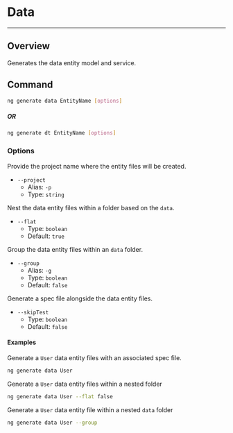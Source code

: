 # Data

---

## Overview

Generates the data entity model and service.

## Command

```sh
ng generate data EntityName [options]
```

##### OR

```sh
ng generate dt EntityName [options]
```

### Options

Provide the project name where the entity files will be created.

- `--project`
  - Alias: `-p`
  - Type: `string`

Nest the data entity files within a folder based on the `data`.

- `--flat`
  - Type: `boolean`
  - Default: `true`

Group the data entity files within an `data` folder.

- `--group`
  - Alias: `-g`
  - Type: `boolean`
  - Default: `false`

Generate a spec file alongside the data entity files.

- `--skipTest`
  - Type: `boolean`
  - Default: `false`

#### Examples

Generate a `User` data entity files with an associated spec file.

```sh
ng generate data User
```

Generate a `User` data entity files within a nested folder

```sh
ng generate data User --flat false
```

Generate a `User` data entity file within a nested `data` folder

```sh
ng generate data User --group
```
